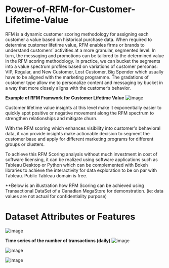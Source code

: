 # Power-of-RFM-for-Customer-Lifetime-Value


   RFM is a dynamic customer scoring methodology for assigning each customer a value based on historical purchase data. When required to determine customer lifetime value, RFM enables firms or brands to understand customers’ activities at a more granular, segmented level. In turn, the messaging and promotions can be tailored to the determined value in the RFM scoring methodology. In practice, we can bucket the segments into a value spectrum profiles based on variations of customer personas: VIP, Regular, and New Customer, Lost Customer, Big Spender which usually have to be aligned with the marketing programme. The gradations of customer type allow me to personalize content and messaging by bucket in a way that more closely aligns with the customer’s behavior.


**Example of RFM Framwork for Customer Lifetime Value**
![image](https://user-images.githubusercontent.com/32416129/128384542-5aa8be15-f2a5-4503-9cfa-0f2c78808490.png)

  Customer lifetime value insights at this level make it exponentially easier to quickly spot positive or negative movement along the RFM spectrum to strengthen relationships and mitigate churn.

   With the RFM scoring which enhances visibility into customer's behavioral data, it can provide insights make actionable decision to segment the customer base and apply for different marketing programs for different groups or clusters.

   To achieve this RFM Scoring analysis without much investment in cost of software licensing, it can be realized using software applications such as Tableau Desktop or Python which can be complemented with Bokeh libraries to achieve the interactivity for data exploration to be on par with Tableau. Public Tableau domain is free.

**Below is an illustration how RFM Scoring can be achieved using Transactional DataSet of a Canadian MegaStore for demonstration. 
(ie: data values are not actual for confidentiality purpose)

# Dataset Attributes or Features
![image](https://user-images.githubusercontent.com/32416129/128457373-cc7482a0-4fea-414b-af59-5ee2340ebff1.png)

**Time series of the number of transactions (daily)**
![image](https://user-images.githubusercontent.com/32416129/128457527-19b408ea-18d9-4066-93d6-9b9dc5109207.png)

![image](https://user-images.githubusercontent.com/32416129/128458081-b6b7fff0-1bbf-49d7-a7cd-e2c7c8bdf655.png)


![image](https://user-images.githubusercontent.com/32416129/128456781-cffd78ea-1064-4e3a-b956-de3816759bbf.png)
